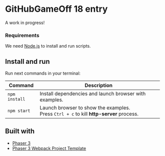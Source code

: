 # GitHubGameOff 18 entry

A work in progress!

### Requirements

We need [Node.js](https://nodejs.org) to install and run scripts.

## Install and run

Run next commands in your terminal:

| Command | Description |
|---------|-------------|
| `npm install` | Install dependencies and launch browser with examples.|
| `npm start` | Launch browser to show the examples. <br> Press `Ctrl + c` to kill **http-server** process. |

## Built with

- [Phaser 3](https://phaser.io/)
- [Phaser 3 Webpack Project Template](https://github.com/photonstorm/phaser3-project-template)